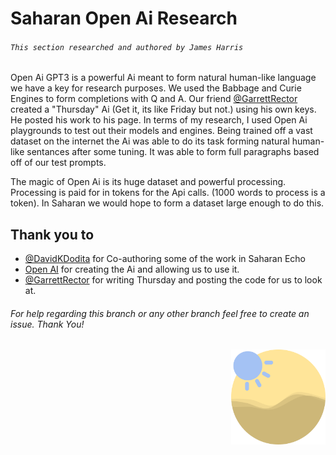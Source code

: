 # Saharan Open Ai Research
###### `This section researched and authored by James Harris`

   Open Ai GPT3 is a powerful Ai meant to form natural human-like language we have a key for research purposes. We used the Babbage and Curie Engines to form completions with Q and A. Our friend [@GarrettRector]("www.github.com/GarrettRector") created a "Thursday" Ai (Get it, its like Friday but not.) using his own keys. He posted his work to his page. In terms of my research, I used Open Ai playgrounds to test out their models and engines. Being trained off a vast dataset on the internet the Ai was able to do its task forming natural human-like sentances after some tuning. It was able to form full paragraphs based off of our test prompts.

   The magic of Open Ai is its huge dataset and powerful processing. Processing is paid for in tokens for the Api calls. (1000 words to process is a token). In Saharan we would hope to form a dataset large enough to do this.
  
## Thank you to 
- [@DavidKDodita](https://www.github.com/DavidKDodita) for Co-authoring some of the work in Saharan Echo
- [Open AI](https://www.openai.com) for creating the Ai and allowing us to use it. 
- [@GarrettRector](https://www.github.com/GarrettRector) for writing Thursday and posting the code for us to look at.


###### For help regarding this branch or any other branch feel free to create an issue. Thank You!
<p align=right><img src="https://github.com/jamesaharris/Saharan-Echo/blob/Website/echo.png?raw=true" alt="Header" width=30% height=30% /></p>
